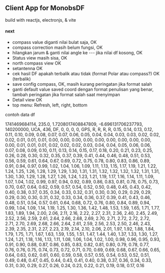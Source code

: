 ## Client App for MonobsDF

build with reactjs, electronjs, & vite

#### next

- compass value diganti nilai bulat saja, OK
- compass correction masih belum fungsi, OK
- hilangkan jarum & ganti nilai angle ke --- jika nilai df kosong, OK
- Status view masih sisa, OK
- north compass view OK
- setantenna OK
- cek hasil DF apakah terbalik atau tidak (format Polar atau compass?) OK (terbalik)
- save config compass, OK, masih kurang peringatan jika format salah
- ganti default value saved coord dengan format penulisan yang benar, tambah peringatan jika format salah saat menyimpan
- Detail view OK
- top menu: Refresh, left, right, bottom

contoh data df

1741469684114,
235.0,
1.7208017408847809,
-6.696131706237793,
140200000,
UCA,
436,
DF,
0,
0,
0,
0,
GPS,
R,
R,
R,
R,
0.15, 0.14, 0.13, 0.12, 0.11, 0.10, 0.09, 0.08, 0.07, 0.07, 0.06, 0.05, 0.04, 0.04, 0.03, 0.03, 0.02, 0.02, 0.02, 0.01, 0.01, 0.01, 0.00, 0.00, 0.00, 0.00, 0.00, 0.00, 0.00, 0.00, 0.00, 0.00, 0.01, 0.01, 0.01, 0.02, 0.02, 0.02, 0.03, 0.04, 0.04, 0.05, 0.06, 0.06, 0.07, 0.08, 0.09, 0.10, 0.11, 0.13, 0.14, 0.15, 0.17, 0.18, 0.20, 0.21, 0.23, 0.25, 0.26, 0.28, 0.30, 0.32, 0.35, 0.37, 0.39, 0.41, 0.44, 0.46, 0.48, 0.51, 0.53, 0.56, 0.59, 0.61, 0.64, 0.67, 0.69, 0.72, 0.75, 0.78, 0.80, 0.83, 0.86, 0.89, 0.91, 0.94, 0.97, 0.99, 1.02, 1.04, 1.06, 1.09, 1.11, 1.13, 1.15, 1.17, 1.19, 1.21, 1.22, 1.24, 1.25, 1.26, 1.28, 1.29, 1.29, 1.30, 1.31, 1.31, 1.32, 1.32, 1.32, 1.32, 1.31, 1.31, 1.30, 1.30, 1.29, 1.28, 1.27, 1.26, 1.24, 1.23, 1.21, 1.19, 1.17, 1.16, 1.14, 1.11, 1.09, 1.07, 1.04, 1.02, 0.99, 0.97, 0.94, 0.92, 0.89, 0.86, 0.83, 0.81, 0.78, 0.75, 0.73, 0.70, 0.67, 0.64, 0.62, 0.59, 0.57, 0.54, 0.52, 0.50, 0.48, 0.45, 0.43, 0.42, 0.40, 0.38, 0.37, 0.35, 0.34, 0.33, 0.32, 0.31, 0.30, 0.30, 0.29, 0.29, 0.29, 0.29, 0.30, 0.30, 0.31, 0.32, 0.33, 0.34, 0.36, 0.37, 0.39, 0.41, 0.43, 0.46, 0.48, 0.51, 0.54, 0.57, 0.61, 0.64, 0.68, 0.72, 0.76, 0.80, 0.84, 0.89, 0.94, 0.99, 1.04, 1.09, 1.14, 1.19, 1.25, 1.30, 1.36, 1.42, 1.48, 1.53, 1.59, 1.65, 1.71, 1.77, 1.83, 1.89, 1.94, 2.00, 2.06, 2.11, 2.16, 2.22, 2.27, 2.31, 2.36, 2.40, 2.45, 2.49, 2.52, 2.56, 2.59, 2.61, 2.64, 2.66, 2.68, 2.69, 2.70, 2.71, 2.72, 2.72, 2.72, 2.71, 2.70, 2.69, 2.68, 2.66, 2.64, 2.61, 2.59, 2.56, 2.53, 2.50, 2.46, 2.43, 2.39, 2.35, 2.31, 2.27, 2.23, 2.19, 2.14, 2.10, 2.06, 2.01, 1.97, 1.92, 1.88, 1.84, 1.79, 1.75, 1.71, 1.67, 1.63, 1.59, 1.55, 1.51, 1.47, 1.44, 1.40, 1.37, 1.33, 1.30, 1.27, 1.24, 1.21, 1.18, 1.16, 1.13, 1.11, 1.08, 1.06, 1.04, 1.02, 1.00, 0.98, 0.96, 0.95, 0.93, 0.91, 0.90, 0.88, 0.87, 0.86, 0.85, 0.83, 0.82, 0.81, 0.80, 0.79, 0.78, 0.77, 0.76, 0.76, 0.75, 0.74, 0.73, 0.72, 0.71, 0.70, 0.69, 0.69, 0.68, 0.67, 0.66, 0.65, 0.64, 0.63, 0.62, 0.61, 0.60, 0.59, 0.58, 0.57, 0.55, 0.54, 0.53, 0.52, 0.51, 0.49, 0.48, 0.47, 0.45, 0.44, 0.43, 0.41, 0.40, 0.38, 0.37, 0.36, 0.34, 0.33, 0.31, 0.30, 0.29, 0.27, 0.26, 0.24, 0.23, 0.22, 0.21, 0.19, 0.18, 0.17, 0.16
